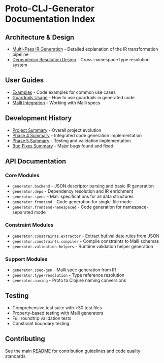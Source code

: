 # Proto-CLJ-Generator Documentation Index

## Architecture & Design
- [Multi-Pass IR Generation](MULTI-PASS-IR-GENERATION.md) - Detailed explanation of the IR transformation pipeline
- [Dependency Resolution Design](DEPENDENCY-RESOLUTION-DESIGN.md) - Cross-namespace type resolution system

## User Guides
- [Examples](examples.md) - Code examples for common use cases
- [Guardrails Usage](guardrails-usage.md) - How to use guardrails in generated code
- [Malli Integration](malli-integration.md) - Working with Malli specs

## Development History
- [Project Summary](PROJECT-SUMMARY.md) - Overall project evolution
- [Phase 4 Summary](PHASE4-SUMMARY.md) - Integrated code generation implementation
- [Phase 5 Summary](PHASE5-SUMMARY.md) - Testing and validation implementation
- [Bug Fixes Summary](BUG-FIXES-SUMMARY.md) - Major bugs found and fixed

## API Documentation

### Core Modules
- `generator.backend` - JSON descriptor parsing and basic IR generation
- `generator.deps` - Dependency resolution and IR enrichment
- `generator.specs` - Malli specifications for all data structures
- `generator.frontend` - Code generation for single-file mode
- `generator.frontend-namespaced` - Code generation for namespace-separated mode

### Constraint Modules
- `generator.constraints.extractor` - Extract buf.validate rules from JSON
- `generator.constraints.compiler` - Compile constraints to Malli schemas
- `generator.validation-helpers` - Runtime validation helper generation

### Support Modules
- `generator.spec-gen` - Malli spec generation from IR
- `generator.type-resolution` - Type reference resolution
- `generator.naming` - Proto to Clojure naming conversions

## Testing
- Comprehensive test suite with >30 test files
- Property-based testing with Malli generators
- Full roundtrip validation tests
- Constraint boundary testing

## Contributing
See the main [README](../README.md) for contribution guidelines and code quality standards.